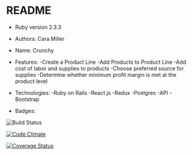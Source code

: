# README

- Ruby version 2.3.3

- Authors: Cara Miller

- Name: Crunchy

- Features:
  -Create a Product Line
  -Add Products to Product Line
  -Add cost of labor and supplies to products
  -Choose preferred source for supplies
  -Determine whether minimum profit margin is met at the product level

- Technologies:
  -Ruby on Rails
  -React.js
  -Redux
  -Postgres
  -API
  -Bootstrap

- Badges:

![Build Status](https://codeship.com/projects/60fbdf30-c358-0135-2f2a-3e1c866e82bd/status?branch=master)

[![Code Climate](https://codeclimate.com/github/cara-miller/crunchy/badges/gpa.svg)](https://codeclimate.com/github/cara-miller/crunchy)

[![Coverage Status](https://coveralls.io/repos/github/cara-miller/crunchy/badge.svg?branch=master)](https://coveralls.io/github/cara-miller/crunchy?branch=master)
